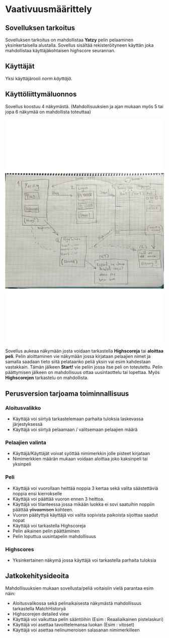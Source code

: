 # Vaativuusmäärittely

## Sovelluksen tarkoitus

Sovelluksen tarkoitus on mahdollistaa **Yatzy** pelin pelaaminen yksinkertaisella alustalla. Sovellus sisältää rekisteröityneen käyttän joka mahdollistaa käyttäjäkohtaisen highscore seurannan.

## Käyttäjät

Yksi käyttäjärooli _norm käyttäjä_. 

## Käyttöliittymäluonnos

Sovellus koostuu 4 näkymästä. (Mahdollisuuksien ja ajan mukaan myös 5 tai jopa 6 näkymää on mahdollista toteuttaa)

![](./kuvat/kayttoliittymanluonnos.png)

Sovellus aukeaa näkymään josta voidaan tarkastella **Highscoreja** tai **aloittaa peli**. Pelin aloittaminen vie näkymään jossa kirjataan pelaajien nimet ja samalla saadaan tieto siitä pelataanko peliä yksin vai esim kahdestaan vastakkain. Tämän jälkeen **Start!** vie peliin jossa itse peli on toteutettu. Pelin päättymisen jälkeen on mahdollisuus ottaa uusintaottelu tai lopettaa. Myös **Highscorejen** tarkastelu on mahdollista.   

## Perusversion tarjoama toiminnallisuus

### Aloitusvalikko
- Käyttäjä voi siirtyä tarkastelemaan parhaita tuloksia laskevassa järjestyksessä 
- Käyttäjä voi siirtyä pelaamaan / valitsemaan pelaajien määrä

### Pelaajien valinta
- Käyttäjä/Käyttäjät voivat syöttää nimimerkkin jolle pisteet kirjataan
- Nimimerkkien määrän mukaan voidaan aloittaa joko kaksinpeli tai yksinpeli

### Peli
- Käyttäjä voi vuorollaan heittää noppia 3 kertaa sekä valita säästettäviä noppia ensi kierrokselle
- Käyttäjä voi päättää vuoron ennen 3 heittoa.
- Käyttäjä voi tilanteessa jossa mikään luokka ei sovi saatuihin noppiin päättää ~~ylivaamisen~~ kohteen.
- Vuoron päätyttyä käyttäjä voi valita sopivista paikoista sijoittaa saadut nopat
- Käyttäjä voi tarkastella Highscoreja
- Pelin aikainen pelin päättäminen
- Pelin loputtua uusintapelin mahdollisuus

### Highscores
- Yksinkertainen näkymä jossa käyttäjä voi tarkastella parhaita tuloksia


## Jatkokehitysideoita

Mahdollisuuksien mukaan sovellusta/peliä voitaisiin vielä parantaa esim näin:

- Aloitusvalikossa sekä pelinaikaisesta näkymästä mahdollisuus tarkastella MatchHistoryä 
- Highscorejen detailed view
- Käyttäjä voi vaikuttaa pelin sääntöihin (Esim : Reaaliaikainen pistelaskuri)
- Käyttäjä voi asettaa tavoittelemansa luokan (Esim : vitoset) 
- Käyttäjä voi asettaa nelinumeroisen salasanan nimimerkilleen
